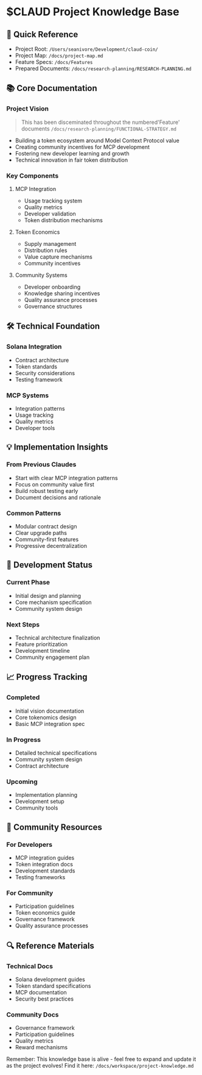 # $CLAUD Project Knowledge Base

## 🌟 Quick Reference
- Project Root: `/Users/seanivore/Development/claud-coin/`
- Project Map: `/docs/project-map.md`
- Feature Specs: `/docs/Features`
- Prepared Documents: `/docs/research-planning/RESEARCH-PLANNING.md`

## 📚 Core Documentation

### Project Vision
> This has been disceminated throughout the numbered'Feature' documents `/docs/research-planning/FUNCTIONAL-STRATEGY.md`
   - Building a token ecosystem around Model Context Protocol value
   - Creating community incentives for MCP development
   - Fostering new developer learning and growth
   - Technical innovation in fair token distribution

### Key Components
1. MCP Integration
   - Usage tracking system
   - Quality metrics
   - Developer validation
   - Token distribution mechanisms

2. Token Economics
   - Supply management
   - Distribution rules
   - Value capture mechanisms
   - Community incentives

3. Community Systems
   - Developer onboarding
   - Knowledge sharing incentives
   - Quality assurance processes
   - Governance structures

## 🛠️ Technical Foundation

### Solana Integration
- Contract architecture
- Token standards
- Security considerations
- Testing framework

### MCP Systems
- Integration patterns
- Usage tracking
- Quality metrics
- Developer tools

## 💡 Implementation Insights

### From Previous Claudes
- Start with clear MCP integration patterns
- Focus on community value first
- Build robust testing early
- Document decisions and rationale

### Common Patterns
- Modular contract design
- Clear upgrade paths
- Community-first features
- Progressive decentralization

## 🎯 Development Status

### Current Phase
- Initial design and planning
- Core mechanism specification
- Community system design

### Next Steps
- Technical architecture finalization
- Feature prioritization
- Development timeline
- Community engagement plan

## 📈 Progress Tracking

### Completed
- Initial vision documentation
- Core tokenomics design
- Basic MCP integration spec

### In Progress
- Detailed technical specifications
- Community system design
- Contract architecture

### Upcoming
- Implementation planning
- Development setup
- Community tools

## 🤝 Community Resources

### For Developers
- MCP integration guides
- Token integration docs
- Development standards
- Testing frameworks

### For Community
- Participation guidelines
- Token economics guide
- Governance framework
- Quality assurance processes

## 🔍 Reference Materials

### Technical Docs
- Solana development guides
- Token standard specifications
- MCP documentation
- Security best practices

### Community Docs
- Governance framework
- Participation guidelines
- Quality metrics
- Reward mechanisms

Remember: This knowledge base is alive - feel free to expand and update it as the project evolves!
Find it here: `/docs/workspace/project-knowledge.md`